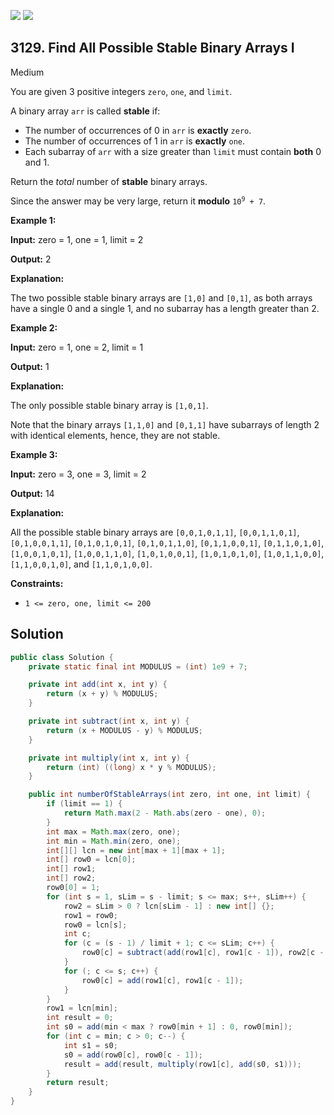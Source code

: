 [![](https://img.shields.io/github/stars/javadev/LeetCode-in-Java?label=Stars&style=flat-square)](https://github.com/javadev/LeetCode-in-Java)
[![](https://img.shields.io/github/forks/javadev/LeetCode-in-Java?label=Fork%20me%20on%20GitHub%20&style=flat-square)](https://github.com/javadev/LeetCode-in-Java/fork)

## 3129\. Find All Possible Stable Binary Arrays I

Medium

You are given 3 positive integers `zero`, `one`, and `limit`.

A binary array `arr` is called **stable** if:

*   The number of occurrences of 0 in `arr` is **exactly** `zero`.
*   The number of occurrences of 1 in `arr` is **exactly** `one`.
*   Each subarray of `arr` with a size greater than `limit` must contain **both** 0 and 1.

Return the _total_ number of **stable** binary arrays.

Since the answer may be very large, return it **modulo** <code>10<sup>9</sup> + 7</code>.

**Example 1:**

**Input:** zero = 1, one = 1, limit = 2

**Output:** 2

**Explanation:**

The two possible stable binary arrays are `[1,0]` and `[0,1]`, as both arrays have a single 0 and a single 1, and no subarray has a length greater than 2.

**Example 2:**

**Input:** zero = 1, one = 2, limit = 1

**Output:** 1

**Explanation:**

The only possible stable binary array is `[1,0,1]`.

Note that the binary arrays `[1,1,0]` and `[0,1,1]` have subarrays of length 2 with identical elements, hence, they are not stable.

**Example 3:**

**Input:** zero = 3, one = 3, limit = 2

**Output:** 14

**Explanation:**

All the possible stable binary arrays are `[0,0,1,0,1,1]`, `[0,0,1,1,0,1]`, `[0,1,0,0,1,1]`, `[0,1,0,1,0,1]`, `[0,1,0,1,1,0]`, `[0,1,1,0,0,1]`, `[0,1,1,0,1,0]`, `[1,0,0,1,0,1]`, `[1,0,0,1,1,0]`, `[1,0,1,0,0,1]`, `[1,0,1,0,1,0]`, `[1,0,1,1,0,0]`, `[1,1,0,0,1,0]`, and `[1,1,0,1,0,0]`.

**Constraints:**

*   `1 <= zero, one, limit <= 200`

## Solution

```java
public class Solution {
    private static final int MODULUS = (int) 1e9 + 7;

    private int add(int x, int y) {
        return (x + y) % MODULUS;
    }

    private int subtract(int x, int y) {
        return (x + MODULUS - y) % MODULUS;
    }

    private int multiply(int x, int y) {
        return (int) ((long) x * y % MODULUS);
    }

    public int numberOfStableArrays(int zero, int one, int limit) {
        if (limit == 1) {
            return Math.max(2 - Math.abs(zero - one), 0);
        }
        int max = Math.max(zero, one);
        int min = Math.min(zero, one);
        int[][] lcn = new int[max + 1][max + 1];
        int[] row0 = lcn[0];
        int[] row1;
        int[] row2;
        row0[0] = 1;
        for (int s = 1, sLim = s - limit; s <= max; s++, sLim++) {
            row2 = sLim > 0 ? lcn[sLim - 1] : new int[] {};
            row1 = row0;
            row0 = lcn[s];
            int c;
            for (c = (s - 1) / limit + 1; c <= sLim; c++) {
                row0[c] = subtract(add(row1[c], row1[c - 1]), row2[c - 1]);
            }
            for (; c <= s; c++) {
                row0[c] = add(row1[c], row1[c - 1]);
            }
        }
        row1 = lcn[min];
        int result = 0;
        int s0 = add(min < max ? row0[min + 1] : 0, row0[min]);
        for (int c = min; c > 0; c--) {
            int s1 = s0;
            s0 = add(row0[c], row0[c - 1]);
            result = add(result, multiply(row1[c], add(s0, s1)));
        }
        return result;
    }
}
```